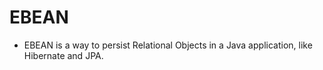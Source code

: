 # EBEAN
 - EBEAN is a way to persist Relational Objects in a Java application, like Hibernate and JPA.